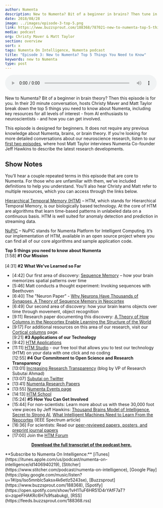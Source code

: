 ```yaml
---
author: Numenta
description: New to Numenta? Bit of a beginner in brains? Then tune in to this 20 minute conversation with Numenta On Intelligence Podcast hosts Christy Maver and Matt Taylor. They break down the top 5 things you need to know about Numenta, including key resources to learn more and how you can get involved.
date: 2018/08/28
image: ../images/episode-3-top-5.png
link: https://www.buzzsprout.com/188368/787021-new-to-numenta-top-5-things-you-need-to-know
media: podcast
org: Christy Maver & Matt Taylor
section: overview
sort: x
tags: Numenta On Intelligence, Numenta podcast
title: "Episode 3: New to Numenta? Top 5 Things You Need to Know"
keywords: new to Numenta
type: post
---
```


<audio controls preload="metadata" style=" width:500px;"> <source src="https://www.buzzsprout.com/188368/787021-new-to-numenta-top-5-things-you-need-to-know" type="audio/mpeg">Your browser does not support the audio element. </audio>

New to Numenta? Bit of a beginner in brain theory? Then this episode is for you. In their 20 minute conversation, hosts Christy Maver and Matt Taylor break down the top 5 things you need to know about Numenta, including key resources for all levels of interest - from AI enthusiasts to neuroscientists - and how you can get involved.

This episode is designed for beginners. It does not require any previous knowledge about Numenta, brains, or brain theory. If you’re looking for more detailed conversations about our neuroscience research, listen to our [first two episodes](/resources/numenta-on-intelligence-podcast/episode-1-research-update-with-Jeff-Hawkins-part-1/), where host Matt Taylor interviews Numenta Co-founder Jeff Hawkins to describe the latest research developments.

## Show Notes

You’ll hear a couple repeated terms in this episode that are core to Numenta. For those who are unfamiliar with them, we’ve included definitions to help you understand. You’ll also hear Christy and Matt refer to multiple resources, which you can access through the links below.

[Hierarchical Temporal Memory (HTM)](/machine-intelligence-technology/) – HTM, which stands for Hierarchical Temporal Memory, is our biologically based technology. At the core of HTM are algorithms that learn time-based patterns in unlabeled data on a continuous basis. HTM is well suited for anomaly detection and prediction in streaming data.

[NuPIC](https://github.com/numenta/nupic) – NuPIC stands for Numenta Platform for Intelligent Computing. It’s our implementation of HTM, available in an open source project where you can find all of our core algorithms and sample application code.  

**Top 5 things you need to know about Numenta**
<br>[1:58] **#1 Our Mission**</br>
<br>[4:31] **#2 What We've Learned so Far**</br>
* [4:42] Our first area of discovery: [Sequence Memory](/neuroscience-research/sequence-learning/) – how your brain memorizes spatial patterns over time
* [5:46] Matt conducts a thought experiment: Invoking sequences with Beethoven
*	[6:40] The "Neuron Paper" - [Why Neurons Have Thousands of Synapses, A Theory of Sequence Memory in Neocortex](/neuroscience-research/research-publications/papers/why-neurons-have-thousands-of-synapses-theory-of-sequence-memory-in-neocortex/)
* [6:49] Our second area of discovery: how your brain learns objects over time through movement, object recognition
* [9:11] Research paper documenting this discovery: [A Theory of How Columns in the Neocortex Enable Learning the Structure of the World](/neuroscience-research/research-publications/papers/a-theory-of-how-columns-in-the-neocortex-enable-learning-the-structure-of-the-world/)
* [9:17] For additional resources on this area of our research, visit our [Cortical columns](/neuroscience-research/cortical-columns/) page.
<br>[9:21] **#3 Applications of our Technology**</br>
* [9:42] [HTM Applications](/machine-intelligence-technology/applications/)
* [11:11] [HTM Studio](/machine-intelligence-technology/htm-studio/) - our free tool that allows you to test our technology (HTM) on your data with one click and no coding
<br>[12:55] **#4 Our Commitment to Open Science and Research Transparency**</br>
* [13:01] [Increasing Research Transparency](/blog/2014/09/17/increasing-research-transparency/) (blog by VP of Research Subutai Ahmad)
*	[13:07] [Subutai on Twitter](https://twitter.com/SubutaiAhmad)
*	[13:41] [Numenta Research Papers](/neuroscience-research/research-publications/papers/a-theory-of-how-columns-in-the-neocortex-enable-learning-the-structure-of-the-world/)
*	[13:55] [Numenta Events page](/company/events/)
*	[14:13] [HTM School](https://numenta.org/htm-school/)
<br>[15:24] **#5 How You Can Get Involved**</br>
* [15:44] For non-scientists: Learn more about us with these 30,000 foot view pieces by Jeff Hawkins: [Thousand Brains Model of Intelligence](/blog/2018/03/19/thousand-brains-model-of-intelligence/), [Secret to Strong AI](/blog/2017/11/14/secret-to-strong-ai/), [What Intelligent Machines Need to Learn From the Neocortex](https://spectrum.ieee.org/computing/software/what-intelligent-machines-need-to-learn-from-the-neocortex) (IEEE Spectrum article)
* [16:36] For scientists: Read our [peer-reviewed papers, posters, and preprint journal papers](/neuroscience-research/research-publications)
* [17:00] Join the [HTM Forum](https://discourse.numenta.org/)

<center>

**[Download the full transcript of the podcast here.](/assets/pdf/numenta-on-intelligence-podcast/NOI-Episode-3-Top-5-Things-You-Need-to-Know-About-Numenta-transcript.pdf)**

</center>
**Subscribe to Numenta On Intelligence:**  [iTunes](https://itunes.apple.com/us/podcast/numenta-on-intelligence/id1406940219), [Stitcher](https://www.stitcher.com/podcast/numenta-on-intelligence), [Google Play](https://play.google.com/music/listen?u=1#/ps/Iso5mnblc5aksx4k6etlz5243se), [Buzzsprout](https://www.buzzsprout.com/188368),  [Spotify](https://open.spotify.com/show/1vH1TuF6HR51D4rYAfF7aT?si=zqpeFHAKRc6H7s9fsabukg), [RSS](https://feeds.buzzsprout.com/188368.rss)
